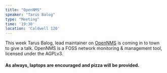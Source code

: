 ```yaml
---
title: "OpenNMS"
speaker: "Tarus Balog"
type: "Meeting"
time: '19:30'
location: 'Caldwell 120'
---
```


This week Tarus Balog, lead maintainer on [OpenNMS](https://www.opennms.org/en) is coming in to town to give a talk. OpenNMS is a FOSS network monitoring & management tool, licensed under the AGPLv3.

#### As always, laptops are encouraged and pizza will be provided.
